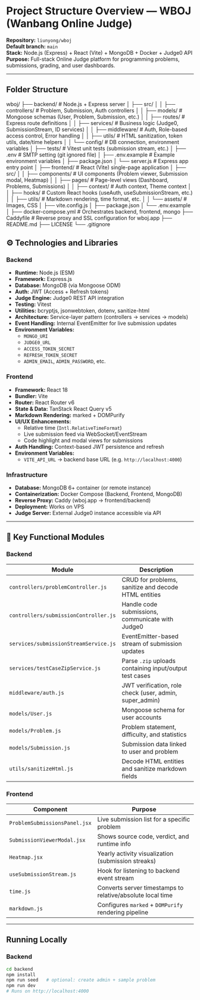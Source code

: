 # Project Structure Overview — WBOJ (Wanbang Online Judge)

**Repository:** `liunyong/wboj`  
**Default branch:** `main`  
**Stack:** Node.js (Express) + React (Vite) + MongoDB + Docker + Judge0 API  
**Purpose:** Full-stack Online Judge platform for programming problems, submissions, grading, and user dashboards.

---

## Folder Structure

wboj/
├── backend/ # Node.js + Express server
│ ├── src/
│ │ ├── controllers/ # Problem, Submission, Auth controllers
│ │ ├── models/ # Mongoose schemas (User, Problem, Submission, etc.)
│ │ ├── routes/ # Express route definitions
│ │ ├── services/ # Business logic (Judge0, SubmissionStream, ID services)
│ │ ├── middleware/ # Auth, Role-based access control, Error handling
│ │ ├── utils/ # HTML sanitization, token utils, date/time helpers
│ │ └── config/ # DB connection, environment variables
│ ├── tests/ # Vitest unit tests (submission stream, etc.)
│ ├── .env # SMTP setting (git ignored file)
│ ├── .env.example # Example environment variables
│ ├── package.json
│ └── server.js # Express app entry point
│
├── frontend/ # React (Vite) single-page application
│ ├── src/
│ │ ├── components/ # UI components (Problem viewer, Submission modal, Heatmap)
│ │ ├── pages/ # Page-level views (Dashboard, Problems, Submissions)
│ │ ├── context/ # Auth context, Theme context
│ │ ├── hooks/ # Custom React hooks (useAuth, useSubmissionStream, etc.)
│ │ ├── utils/ # Markdown rendering, time format, etc.
│ │ └── assets/ # Images, CSS
│ ├── vite.config.js
│ ├── package.json
│ └── .env.example
│
├── docker-compose.yml # Orchestrates backend, frontend, mongo
├── Caddyfile # Reverse proxy and SSL configuration for wboj.app
├── README.md
├── LICENSE
└── .gitignore


## ⚙️ Technologies and Libraries

### Backend
- **Runtime:** Node.js (ESM)
- **Framework:** Express.js
- **Database:** MongoDB (via Mongoose ODM)
- **Auth:** JWT (Access + Refresh tokens)
- **Judge Engine:** Judge0 REST API integration
- **Testing:** Vitest
- **Utilities:** bcryptjs, jsonwebtoken, dotenv, sanitize-html
- **Architecture:** Service-layer pattern (controllers → services → models)
- **Event Handling:** Internal EventEmitter for live submission updates
- **Environment Variables:**
  - `MONGO_URI`
  - `JUDGE0_URL`
  - `ACCESS_TOKEN_SECRET`
  - `REFRESH_TOKEN_SECRET`
  - `ADMIN_EMAIL`, `ADMIN_PASSWORD`, etc.

### Frontend
- **Framework:** React 18
- **Bundler:** Vite
- **Router:** React Router v6
- **State & Data:** TanStack React Query v5
- **Markdown Rendering:** marked + DOMPurify
- **UI/UX Enhancements:**
  - Relative time (`Intl.RelativeTimeFormat`)
  - Live submission feed via WebSocket/EventStream
  - Code highlight and modal views for submissions
- **Auth Handling:** Context-based JWT persistence and refresh
- **Environment Variables:**
  - `VITE_API_URL` → backend base URL (e.g. `http://localhost:4000`)

### Infrastructure
- **Database:** MongoDB 6+ container (or remote instance)
- **Containerization:** Docker Compose (Backend, Frontend, MongoDB)
- **Reverse Proxy:** Caddy (wboj.app → frontend/backend)
- **Deployment:** Works on VPS
- **Judge Server:** External Judge0 instance accessible via API

---

## 🧩 Key Functional Modules

### Backend
| Module | Description |
|--------|--------------|
| `controllers/problemController.js` | CRUD for problems, sanitize and decode HTML entities |
| `controllers/submissionController.js` | Handle code submissions, communicate with Judge0 |
| `services/submissionStreamService.js` | EventEmitter-based stream of submission updates |
| `services/testCaseZipService.js` | Parse `.zip` uploads containing input/output test cases |
| `middleware/auth.js` | JWT verification, role check (user, admin, super_admin) |
| `models/User.js` | Mongoose schema for user accounts |
| `models/Problem.js` | Problem statement, difficulty, and statistics |
| `models/Submission.js` | Submission data linked to user and problem |
| `utils/sanitizeHtml.js` | Decode HTML entities and sanitize markdown fields |

### Frontend
| Component | Purpose |
|------------|----------|
| `ProblemSubmissionsPanel.jsx` | Live submission list for a specific problem |
| `SubmissionViewerModal.jsx` | Shows source code, verdict, and runtime info |
| `Heatmap.jsx` | Yearly activity visualization (submission streaks) |
| `useSubmissionStream.js` | Hook for listening to backend event stream |
| `time.js` | Converts server timestamps to relative/absolute local time |
| `markdown.js` | Configures `marked` + `DOMPurify` rendering pipeline |

---

## Running Locally

### Backend
```bash
cd backend
npm install
npm run seed   # optional: create admin + sample problem
npm run dev
# Runs on http://localhost:4000